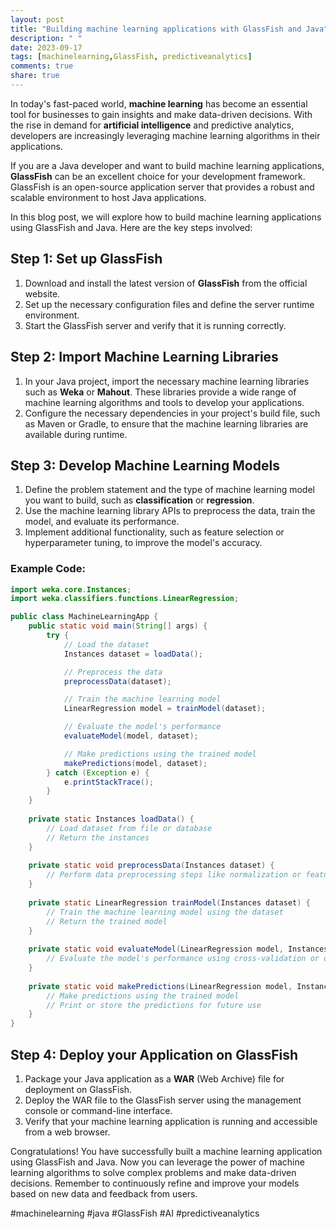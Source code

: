 ```yaml
---
layout: post
title: "Building machine learning applications with GlassFish and Java"
description: " "
date: 2023-09-17
tags: [machinelearning,GlassFish, predictiveanalytics]
comments: true
share: true
---
```


In today's fast-paced world, **machine learning** has become an essential tool for businesses to gain insights and make data-driven decisions. With the rise in demand for **artificial intelligence** and predictive analytics, developers are increasingly leveraging machine learning algorithms in their applications.

If you are a Java developer and want to build machine learning applications, **GlassFish** can be an excellent choice for your development framework. GlassFish is an open-source application server that provides a robust and scalable environment to host Java applications.

In this blog post, we will explore how to build machine learning applications using GlassFish and Java. Here are the key steps involved:

## Step 1: Set up GlassFish
1. Download and install the latest version of **GlassFish** from the official website. 
2. Set up the necessary configuration files and define the server runtime environment.
3. Start the GlassFish server and verify that it is running correctly.

## Step 2: Import Machine Learning Libraries
1. In your Java project, import the necessary machine learning libraries such as **Weka** or **Mahout**. These libraries provide a wide range of machine learning algorithms and tools to develop your applications.
2. Configure the necessary dependencies in your project's build file, such as Maven or Gradle, to ensure that the machine learning libraries are available during runtime.

## Step 3: Develop Machine Learning Models
1. Define the problem statement and the type of machine learning model you want to build, such as **classification** or **regression**.
2. Use the machine learning library APIs to preprocess the data, train the model, and evaluate its performance.
3. Implement additional functionality, such as feature selection or hyperparameter tuning, to improve the model's accuracy.

### Example Code:
```java
import weka.core.Instances;
import weka.classifiers.functions.LinearRegression;

public class MachineLearningApp {
    public static void main(String[] args) {
        try {
            // Load the dataset
            Instances dataset = loadData();

            // Preprocess the data
            preprocessData(dataset);

            // Train the machine learning model
            LinearRegression model = trainModel(dataset);

            // Evaluate the model's performance
            evaluateModel(model, dataset);

            // Make predictions using the trained model
            makePredictions(model, dataset);
        } catch (Exception e) {
            e.printStackTrace();
        }
    }
    
    private static Instances loadData() {
        // Load dataset from file or database
        // Return the instances
    }
    
    private static void preprocessData(Instances dataset) {
        // Perform data preprocessing steps like normalization or feature scaling
    }
    
    private static LinearRegression trainModel(Instances dataset) {
        // Train the machine learning model using the dataset
        // Return the trained model
    }
    
    private static void evaluateModel(LinearRegression model, Instances dataset) {
        // Evaluate the model's performance using cross-validation or other techniques
    }
    
    private static void makePredictions(LinearRegression model, Instances dataset) {
        // Make predictions using the trained model
        // Print or store the predictions for future use
    }
}
```

## Step 4: Deploy your Application on GlassFish
1. Package your Java application as a **WAR** (Web Archive) file for deployment on GlassFish.
2. Deploy the WAR file to the GlassFish server using the management console or command-line interface.
3. Verify that your machine learning application is running and accessible from a web browser.

Congratulations! You have successfully built a machine learning application using GlassFish and Java. Now you can leverage the power of machine learning algorithms to solve complex problems and make data-driven decisions. Remember to continuously refine and improve your models based on new data and feedback from users.

#machinelearning #java #GlassFish #AI #predictiveanalytics